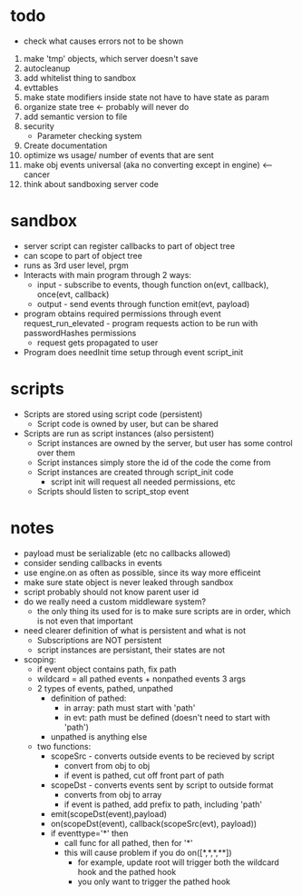 # todo
 - check what causes errors not to be shown
 1. make 'tmp' objects, which server doesn't save
 1. autocleanup
 1. add whitelist thing to sandbox
 1. evttables
 1. make state modifiers inside state not have to have state as param
 1. organize state tree <- probably will never do
 2. add semantic version to file
 4. security
      - Parameter checking system
 1. Create documentation
 1. optimize ws usage/ number of events that are sent
 1. make obj events universal (aka no converting except in engine) <-- cancer
 1. think about sandboxing server code
 
# sandbox
   - server script can register callbacks to part of object tree
   - can scope to part of object tree
   - runs as 3rd user level, prgm
   - Interacts with main program through 2 ways:
        - input - subscribe to events, though function on(evt, callback), once(evt, callback)
        - output - send events through function emit(evt, payload)
   - program obtains required permissions through event request_run_elevated - program
    requests action to be run with passwordHashes permissions
     - request gets propagated to user
   - Program does needInit time setup through event script_init
   
# scripts
 - Scripts are stored using script code (persistent)
      - Script code is owned by user, but can be shared
 - Scripts are run as script instances (also persistent)
      - Script instances are owned by the server, but user has some control over them
      - Script instances simply store the id of the code the come from
      - Script instances are created through script_init code
         - script init will request all needed permissions, etc
      - Scripts should listen to script_stop event
   
# notes
  - payload must be serializable (etc no callbacks allowed)
  - consider sending callbacks in events
  - use engine.on as often as possible, since its way more efficeint
  - make sure state object is never leaked through sandbox
  - script probably should not know parent user id
  - do we really need a custom middleware system?
     - the only thing its used for is to make sure scripts are in order, which is not even that important
  - need clearer definition of what is persistent and what is not
     - Subscriptions are NOT persistent
     - script instances are persistant, their states are not
  - scoping:
    - if event object contains path, fix path
    - wildcard = all pathed events + nonpathed events 3 args
    - 2 types of events, pathed, unpathed
        - definition of pathed:
            - in array: path must start with 'path'
            - in evt: path must be defined (doesn't need to start with 'path')
        - unpathed is anything else
    - two functions:
       - scopeSrc - converts outside events to be recieved by script
          - convert from obj to obj
          - if event is pathed, cut off front part of path
       - scopeDst - converts events sent by script to outside format
          - converts from obj to array
          - if event is pathed, add prefix to path, including 'path'
       - emit(scopeDst(event),payload)
       - on(scopeDst(event), callback(scopeSrc(evt), payload))
       - if eventtype='*' then
           - call func for all pathed, then for '*'
           - this will cause problem if you do on([\*,\*,\*,\**])
              - for example, update root will trigger both the wildcard hook and the pathed hook
              - you only want to trigger the pathed hook